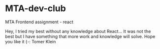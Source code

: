 # MTA-dev-club
MTA Frontend assignment - react

Hey, 
I tried my best without any knowledge about React...
It was not the best but I have something that more work and knowledge will solve.
Hope you like it (-: 
Tomer Klein
